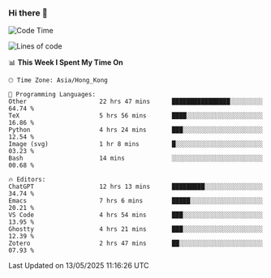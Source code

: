 ### Hi there 👋

<!--
**nicehiro/nicehiro** is a ✨ _special_ ✨ repository because its `README.md` (this file) appears on your GitHub profile.

Here are some ideas to get you started:

- 🔭 I’m currently working on ...
- 🌱 I’m currently learning ...
- 👯 I’m looking to collaborate on ...
- 🤔 I’m looking for help with ...
- 💬 Ask me about ...
- 📫 How to reach me: ...
- 😄 Pronouns: ...
- ⚡ Fun fact: ...
-->

<!--START_SECTION:waka-->
![Code Time](http://img.shields.io/badge/Code%20Time-661%20hrs%203%20mins-blue)

![Lines of code](https://img.shields.io/badge/From%20Hello%20World%20I%27ve%20Written-1.7%20million%20lines%20of%20code-blue)

📊 **This Week I Spent My Time On** 

```text
🕑︎ Time Zone: Asia/Hong_Kong

💬 Programming Languages: 
Other                    22 hrs 47 mins      ████████████████░░░░░░░░░   64.74 % 
TeX                      5 hrs 56 mins       ████░░░░░░░░░░░░░░░░░░░░░   16.86 % 
Python                   4 hrs 24 mins       ███░░░░░░░░░░░░░░░░░░░░░░   12.54 % 
Image (svg)              1 hr 8 mins         █░░░░░░░░░░░░░░░░░░░░░░░░   03.23 % 
Bash                     14 mins             ░░░░░░░░░░░░░░░░░░░░░░░░░   00.68 % 

🔥 Editors: 
ChatGPT                  12 hrs 13 mins      █████████░░░░░░░░░░░░░░░░   34.74 % 
Emacs                    7 hrs 6 mins        █████░░░░░░░░░░░░░░░░░░░░   20.21 % 
VS Code                  4 hrs 54 mins       ███░░░░░░░░░░░░░░░░░░░░░░   13.95 % 
Ghostty                  4 hrs 21 mins       ███░░░░░░░░░░░░░░░░░░░░░░   12.39 % 
Zotero                   2 hrs 47 mins       ██░░░░░░░░░░░░░░░░░░░░░░░   07.93 % 
```


 Last Updated on 13/05/2025 11:16:26 UTC
<!--END_SECTION:waka-->

